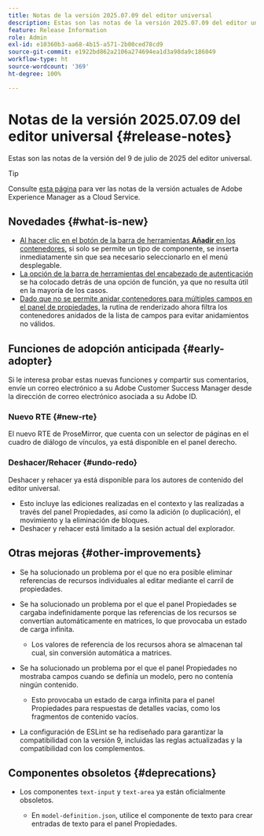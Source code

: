 ```yaml
---
title: Notas de la versión 2025.07.09 del editor universal
description: Estas son las notas de la versión 2025.07.09 del editor universal.
feature: Release Information
role: Admin
exl-id: e10360b3-aa68-4b15-a571-2b00ced78cd9
source-git-commit: e1922bd862a2106a274694ea1d3a98da9c186049
workflow-type: ht
source-wordcount: '369'
ht-degree: 100%

---
```


# Notas de la versión 2025.07.09 del editor universal {#release-notes}

Estas son las notas de la versión del 9 de julio de 2025 del editor universal.

>[!TIP]
>
>Consulte [esta página](/help/release-notes/release-notes-cloud/release-notes-current.md) para ver las notas de la versión actuales de Adobe Experience Manager as a Cloud Service.

## Novedades {#what-is-new}

* [Al hacer clic en el botón de la barra de herramientas **Añadir** en los contenedores,](/help/sites-cloud/authoring/universal-editor/authoring.md#adding-components) si solo se permite un tipo de componente, se inserta inmediatamente sin que sea necesario seleccionarlo en el menú desplegable.
* [La opción de la barra de herramientas del encabezado de autenticación](/help/sites-cloud/authoring/universal-editor/navigation.md#autentication-settings) se ha colocado detrás de una opción de función, ya que no resulta útil en la mayoría de los casos.
* [Dado que no se permite anidar contenedores para múltiples campos en el panel de propiedades,](/help/implementing/universal-editor/field-types.md#fields) la rutina de renderizado ahora filtra los contenedores anidados de la lista de campos para evitar anidamientos no válidos.

## Funciones de adopción anticipada {#early-adopter}

Si le interesa probar estas nuevas funciones y compartir sus comentarios, envíe un correo electrónico a su Adobe Customer Success Manager desde la dirección de correo electrónico asociada a su Adobe ID.

### Nuevo RTE {#new-rte}

El nuevo RTE de ProseMirror, que cuenta con un selector de páginas en el cuadro de diálogo de vínculos, ya está disponible en el panel derecho.

### Deshacer/Rehacer {#undo-redo}

Deshacer y rehacer ya está disponible para los autores de contenido del editor universal.

* Esto incluye las ediciones realizadas en el contexto y las realizadas a través del panel Propiedades, así como la adición (o duplicación), el movimiento y la eliminación de bloques.
* Deshacer y rehacer está limitado a la sesión actual del explorador.

## Otras mejoras {#other-improvements}

* Se ha solucionado un problema por el que no era posible eliminar referencias de recursos individuales al editar mediante el carril de propiedades.
* Se ha solucionado un problema por el que el panel Propiedades se cargaba indefinidamente porque las referencias de los recursos se convertían automáticamente en matrices, lo que provocaba un estado de carga infinita.

   * Los valores de referencia de los recursos ahora se almacenan tal cual, sin conversión automática a matrices.

* Se ha solucionado un problema por el que el panel Propiedades no mostraba campos cuando se definía un modelo, pero no contenía ningún contenido.

   * Esto provocaba un estado de carga infinita para el panel Propiedades para respuestas de detalles vacías, como los fragmentos de contenido vacíos.

* La configuración de ESLint se ha rediseñado para garantizar la compatibilidad con la versión 9, incluidas las reglas actualizadas y la compatibilidad con los complementos.

## Componentes obsoletos {#deprecations}

* Los componentes `text-input` y `text-area` ya están oficialmente obsoletos.

   * En `model-definition.json`, utilice el componente de texto para crear entradas de texto para el panel Propiedades.

